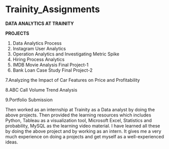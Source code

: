 # Trainity_Assignments
**DATA ANALYTICS AT TRAINITY**

**PROJECTS**
1. Data Analytics Process
2. Instagram User Analytics
3. Operation Analytics and Investigating Metric Spike
4. Hiring Process Analytics
5. IMDB Movie Analysis
Final Project-1
6. Bank Loan Case Study
Final Project-2

7.Analyzing the Impact of Car Features on Price and Profitability

8.ABC Call Volume Trend Analysis

9.Portfolio Submission

Then worked as an internship at Trainity as a Data analyst by doing the above projects.
Then provided the learning resources which includes Python, Tableau as a visualization tool, Microsoft Excel, Statistics and probability, MySQL as the learning video material. 
I have learned all these by doing the above project and by working as an intern.
It gives me a very much experience on doing a projects and get myself as a well-experienced ideas.
